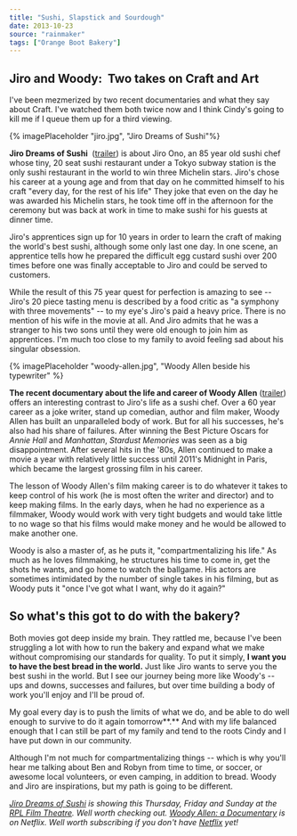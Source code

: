 ```yaml
---
title: "Sushi, Slapstick and Sourdough"
date: 2013-10-23
source: "rainmaker"
tags: ["Orange Boot Bakery"]
---
```


## Jiro and Woody:  Two takes on Craft and Art

I've been mezmerized by two recent documentaries and what they say about Craft. I've watched them both twice now and I think Cindy's going to kill me if I queue them up for a third viewing.

{% imagePlaceholder "jiro.jpg", "Jiro Dreams of Sushi"%}

**Jiro Dreams of Sushi**  ([trailer](http://www.youtube.com/watch?v=M-aGPniFvS0)) is about Jiro Ono, an 85 year old sushi chef whose tiny, 20 seat sushi restaurant under a Tokyo subway station is the only sushi restaurant in the world to win three Michelin stars. Jiro's chose his career at a young age and from that day on he committed himself to his craft "every day, for the rest of his life" They joke that even on the day he was awarded his Michelin stars, he took time off in the afternoon for the ceremony but was back at work in time to make sushi for his guests at dinner time.

Jiro's apprentices sign up for 10 years in order to learn the craft of making the world's best sushi, although some only last one day. In one scene, an apprentice tells how he prepared the difficult egg custard sushi over 200 times before one was finally acceptable to Jiro and could be served to customers.

While the result of this 75 year quest for perfection is amazing to see -- Jiro's 20 piece tasting menu is described by a food critic as "a symphony with three movements" -- to my eye's Jiro's paid a heavy price. There is no mention of his wife in the movie at all. And Jiro admits that he was a stranger to his two sons until they were old enough to join him as apprentices. I'm much too close to my family to avoid feeling sad about his singular obsession.

{% imagePlaceholder "woody-allen.jpg", "Woody Allen beside his typewriter" %}

**The recent documentary about the life and career of Woody Allen** ([trailer](http://www.youtube.com/watch?v=LnV9iwKIZ50)) offers an interesting contrast to Jiro's life as a sushi chef. Over a 60 year career as a joke writer, stand up comedian, author and film maker, Woody Allen has built an unparalleled body of work. But for all his successes, he's also had his share of failures. After winning the Best Picture Oscars for _Annie Hall_ and _Manhattan_, _Stardust Memories_ was seen as a big disappointment. After several hits in the '80s, Allen continued to make a movie a year with relatively little success until 2011's Midnight in Paris, which became the largest grossing film in his career.

The lesson of Woody Allen's film making career is to do whatever it takes to keep control of his work (he is most often the writer and director) and to keep making films. In the early days, when he had no experience as a filmmaker, Woody would work with very tight budgets and would take little to no wage so that his films would make money and he would be allowed to make another one.

Woody is also a master of, as he puts it, "compartmentalizing his life." As much as he loves filmmaking, he structures his time to come in, get the shots he wants, and go home to watch the ballgame. His actors are sometimes intimidated by the number of single takes in his filming, but as Woody puts it "once I've got what I want, why do it again?"

## So what's this got to do with the bakery?

Both movies got deep inside my brain. They rattled me, because I've been struggling a lot with how to run the bakery and expand what we make without compromising our standards for quality. To put it simply, **I want you to have the best bread in the world.** Just like Jiro wants to serve you the best sushi in the world. But I see our journey being more like Woody's -- ups and downs, successes and failures, but over time building a body of work you'll enjoy and I'll be proud of.

My goal every day is to push the limits of what we do, and be able to do well enough to survive to do it again tomorrow**.** And with my life balanced enough that I can still be part of my family and tend to the roots Cindy and I have put down in our community.

Although I'm not much for compartmentalizing things -- which is why you'll hear me talking about Ben and Robyn from time to time, or soccer, or awesome local volunteers, or even camping, in addition to bread. Woody and Jiro are inspirations, but my path is going to be different.

_[Jiro Dreams of Sushi](http://www.imdb.com/title/tt1772925/) is showing this Thursday, Friday and Sunday at the [RPL Film Theatre](http://www.reginalibrary.ca/blogs/index.php?blog=9). Well worth checking out. [Woody Allen: a Documentary](http://www.imdb.com/title/tt2397619/) is on Netflix. Well worth subscribing if you don't have [Netflix](https://signup.netflix.com/) yet!_
